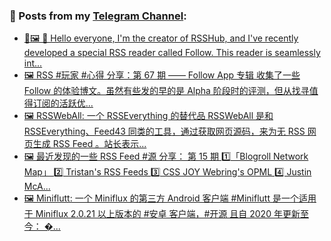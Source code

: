 ### 📰 Posts from my [Telegram Channel](https://t.me/s/aboutrss):
<!-- BLOG-POST-LIST:START -->
- [🔁🖼 👋 Hello everyone, I&#39;m the creator of RSSHub, and I&#39;ve recently developed a special RSS reader called Follow. This reader is seamlessly int...](https://t.me/aboutrss/1490)
- [🖼 RSS #玩家 #心得 分享：第 67 期 —— Follow App 专辑 收集了一些 Follow 的体验博文。虽然有些发的早的是 Alpha 阶段时的评测，但从找寻值得订阅的活跃优...](https://t.me/aboutrss/1489)
- [🖼 RSSWebAll: 一个 RSSEverything 的替代品 RSSWebAll 是和 RSSEverything、Feed43 同类的工具，通过获取网页源码，来为无 RSS 网页生成 RSS Feed 。站长表示...](https://t.me/aboutrss/1488)
- [🖼 最近发现的一些 RSS Feed #源 分享： 第 15 期 1️⃣「Blogroll Network Map」 2️⃣ Tristan&#39;s RSS Feeds 3️⃣ CSS JOY Webring&#39;s OPML 4️⃣ Justin McA...](https://t.me/aboutrss/1487)
- [🖼 Miniflutt: 一个 Miniflux 的第三方 Android 客户端 #Miniflutt 是一个适用于 Miniflux 2.0.21 以上版本的 #安卓 客户端，#开源 且自 2020 年更新至今： �...](https://t.me/aboutrss/1486)
<!-- BLOG-POST-LIST:END -->

<!--
**AboutRSS/AboutRSS** is a ✨ _special_ ✨ repository because its `README.md` (this file) appears on your GitHub profile.

Here are some ideas to get you started:

- 🔭 I’m currently working on ...
- 🌱 I’m currently learning ...
- 👯 I’m looking to collaborate on ...
- 🤔 I’m looking for help with ...
- 💬 Ask me about ...
- 📫 How to reach me: ...
- 😄 Pronouns: ...
- ⚡ Fun fact: ...
-->

